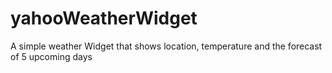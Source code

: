 # yahooWeatherWidget
A simple weather Widget that shows location, temperature and the forecast of 5 upcoming days
